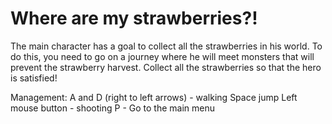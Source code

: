 # Where are my strawberries?!

The main character has a goal to collect all the strawberries in his world. To do this, you need to go on a journey where he will meet monsters that will prevent the strawberry harvest. Collect all the strawberries so that the hero is satisfied!

Management:
A and D (right to left arrows) - walking
Space jump
Left mouse button - shooting
P - Go to the main menu
